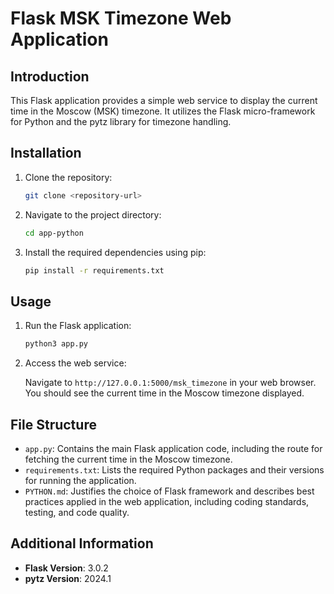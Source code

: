 # Flask MSK Timezone Web Application

## Introduction

This Flask application provides a simple web service to display the current time in the Moscow (MSK) timezone. It utilizes the Flask micro-framework for Python and the pytz library for timezone handling.

## Installation

1. Clone the repository:

   ```bash
   git clone <repository-url>
   ```

2. Navigate to the project directory:

   ```bash
   cd app-python
   ```

3. Install the required dependencies using pip:

   ```bash
   pip install -r requirements.txt
   ```

## Usage

1. Run the Flask application:

   ```bash
   python3 app.py
   ```

2. Access the web service:

   Navigate to `http://127.0.0.1:5000/msk_timezone` in your web browser. You should see the current time in the Moscow timezone displayed.

## File Structure

- `app.py`: Contains the main Flask application code, including the route for fetching the current time in the Moscow timezone.
- `requirements.txt`: Lists the required Python packages and their versions for running the application.
- `PYTHON.md`: Justifies the choice of Flask framework and describes best practices applied in the web application, including coding standards, testing, and code quality.

## Additional Information

- **Flask Version**: 3.0.2
- **pytz Version**: 2024.1
